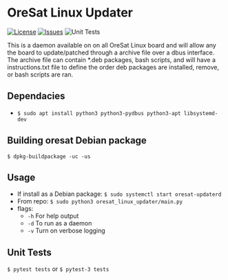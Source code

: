# OreSat Linux Updater

[![License](https://img.shields.io/github/license/oresat/oresat-linux-updater)](./LICENSE)
[![Issues](https://img.shields.io/github/issues/oresat/oresat-linux-updater)](https://github.com/oresat/oresat-linux-updater/issues)
![Unit Tests](https://github.com/oresat/oresat-linux-updater/workflows/oresat-linux-updater/badge.svg)

This is a daemon available on on all OreSat Linux board and will allow any the
board to update/patched through a archive file over a dbus interface.
The archive file can contain *.deb packages, bash scripts, and will have a
instructions.txt file to define the order deb packages are installed, remove,
or bash scripts are ran.

## Dependacies

- `$ sudo apt install python3 python3-pydbus python3-apt libsystemd-dev`

## Building oresat Debian package

`$ dpkg-buildpackage -uc -us`

## Usage

- If install as a Debian package: `$ sudo systemctl start oresat-updaterd`
- From repo: `$ sudo python3 oresat_linux_updater/main.py`
- flags:
  - `-h` For help output
  - `-d` To run as a daemon
  - `-v` Turn on verbose logging

## Unit Tests

`$ pytest tests` or `$ pytest-3 tests`
